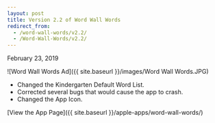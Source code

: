 ```yaml
---
layout: post
title: Version 2.2 of Word Wall Words
redirect_from:
  - /word-wall-words/v2.2/
  - /Word-Wall-Words/v2.2/
---
```


February 23, 2019

![Word Wall Words Ad]({{ site.baseurl }}/images/Word Wall Words.JPG)

- Changed the Kindergarten Default Word List.
- Corrected several bugs that would cause the app to crash.
- Changed the App Icon.

[View the App Page]({{ site.baseurl }}/apple-apps/word-wall-words/)
